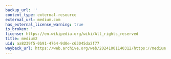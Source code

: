```yaml
---
backup_url: ''
content_type: external-resource
external_url: medium.com
has_external_license_warning: true
is_broken: ''
license: https://en.wikipedia.org/wiki/All_rights_reserved
title: medium2
uid: aa8239f5-0b91-4764-9d0e-c63045da2f77
wayback_url: https://web.archive.org/web/20241001140312/https://medium.com/
---
```

